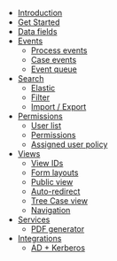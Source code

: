 * [Introduction](/)
* [Get Started](get_started.md)
* [Data fields](data_fields.md)
* [Events](events/events.md)
    * [Process events](events/process_event.md)
    * [Case events](events/case_event.md)
    * [Event queue](events/event_queue.md)
* [Search]()
    * [Elastic](search/elastic_mapping.md)
    * [Filter](search/filter.md)
    * [Import / Export](search/filter_import_export.md)
* [Permissions]()
    * [User list](roles/userlist.md)
    * [Permissions](roles/permissions.md)
    * [Assigned user policy](roles/assigned_user_policy.md)
* [Views]()
    * [View IDs](views/viewid_generation.md)
    * [Form layouts](views/form_layout.md)
    * [Public view](views/public_view.md)
    * [Auto-redirect](views/auto_redirect_view.md)
    * [Tree Case view](views/tree_case_view.md)
    * [Navigation](views/navigation.md)
* [Services]()
    * [PDF generator](services/pdf_generator.md)
* [Integrations]()
    * [AD + Kerberos](integration/ad_kerberos.md)